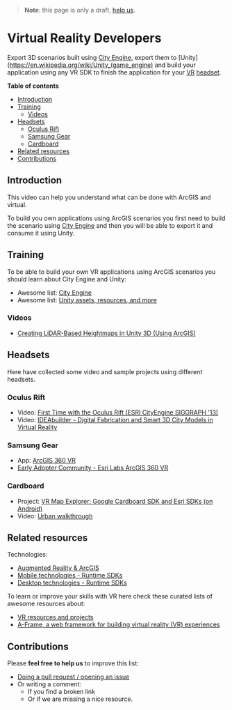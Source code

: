 > **Note**: this page is only a draft, [help us](#contributions).

# Virtual Reality Developers
Export 3D scenarios built using [City Engine](../arcgis/products/city-engine/README.md), export them to [Unity](https://en.wikipedia.org/wiki/Unity_(game_engine) and build your application using any VR SDK to finish the application for your [VR](https://en.wikipedia.org/wiki/Virtual_reality) [headset](https://en.wikipedia.org/wiki/Virtual_reality_headset).

<!-- START doctoc generated TOC please keep comment here to allow auto update -->
<!-- DON'T EDIT THIS SECTION, INSTEAD RE-RUN doctoc TO UPDATE -->
**Table of contents**

- [Introduction](#introduction)
- [Training](#training)
  - [Videos](#videos)
- [Headsets](#headsets)
  - [Oculus Rift](#oculus-rift)
  - [Samsung Gear](#samsung-gear)
  - [Cardboard](#cardboard)
- [Related resources](#related-resources)
- [Contributions](#contributions)

<!-- END doctoc generated TOC please keep comment here to allow auto update -->

## Introduction

This video can help you understand what can be done with ArcGIS and virtual.

To build you own applications using ArcGIS scenarios you first need to build the
scenario using [City Engine](../arcgis/products/city-engine/README.md) and then you will be able to export it and consume it using Unity.

## Training

To be able to build your own VR applications using ArcGIS scenarios you should learn about City Engine and Unity:

* Awesome list: [City Engine](../arcgis/products/city-engine/README.md)
* Awesome list: [Unity assets, resources, and more](https://github.com/RyanNielson/awesome-unity)

### Videos

* [Creating LiDAR-Based Heightmaps in Unity 3D (Using ArcGIS)](https://www.youtube.com/watch?v=a5lafgEVNWI)

## Headsets
Here have collected some video and sample projects using different headsets.

### Oculus Rift

* Video: [First Time with the Oculus Rift (ESRI CityEngine SIGGRAPH '13)](https://www.youtube.com/watch?v=MAxKl4s_iRg)
* Video: [IDEAbuilder - Digital Fabrication and Smart 3D City Models in Virtual Reality](https://www.youtube.com/watch?v=WGWrY40je1k)

### Samsung Gear

* App: [ArcGIS 360 VR](https://marketplace.arcgis.com/listing.html?id=58094e8cf92644d28d5cb4a4fda3602e)
* [Early Adopter Community - Esri Labs ArcGIS 360 VR](http://bit.ly/EL360VR)

### Cardboard

* Project: [VR Map Explorer: Google Cardboard SDK and Esri SDKs (on Android)](https://devpost.com/software/arcvrcardboard)
* Video: [Urban walkthrough](https://www.youtube.com/watch?v=ghABH6q7eXI&spfreload=10)


## Related resources

Technologies:

* [Augmented Reality & ArcGIS](../ar/README.md)
* [Mobile technologies - Runtime SDKs](../mobile/README.md)
* [Desktop technologies - Runtime SDKs](../desktop/README.md)

To learn or improve your skills with VR here check these curated lists of
awesome resources about:
* [VR resources and projects](https://github.com/melbvr/awesome-VR)
* [A-Frame, a web framework for building virtual reality (VR) experiences](https://github.com/aframevr/awesome-aframe)

## Contributions
Please **feel free to help us** to improve this list:

* [Doing a pull request / opening an issue](https://github.com/hhkaos/awesome-arcgis#contributions)
* Or writing a comment:
  * If you find a broken link
  * Or if we are missing a nice resource.
